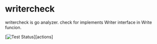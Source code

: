 # writercheck
writercheck is go analyzer. check for implements Writer interface in Write funcion.

[![Test Status](https://github.com/uni-3/writercheck/workflows/go-test/badge.svg?branch=master)][actions]
